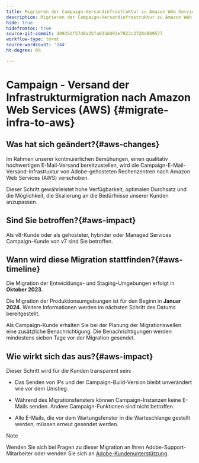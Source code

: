 ```yaml
---
title: Migrieren der Campaign-Versandinfrastruktur zu Amazon Web Services (AWS)
description: Migrieren der Campaign-Versandinfrastruktur zu Amazon Web Services (AWS)
hide: true
hidefromtoc: true
source-git-commit: d0935df57d8a25fa023dd93e7923c2728d889577
workflow-type: tm+mt
source-wordcount: '244'
ht-degree: 6%

---
```



# Campaign - Versand der Infrastrukturmigration nach Amazon Web Services (AWS) {#migrate-infra-to-aws}

## Was hat sich geändert?{#aws-changes}

Im Rahmen unserer kontinuierlichen Bemühungen, einen qualitativ hochwertigen E-Mail-Versand bereitzustellen, wird die Campaign-E-Mail-Versand-Infrastruktur von Adobe-gehosteten Rechenzentren nach Amazon Web Services (AWS) verschoben.

Dieser Schritt gewährleistet hohe Verfügbarkeit, optimalen Durchsatz und die Möglichkeit, die Skalierung an die Bedürfnisse unserer Kunden anzupassen.

## Sind Sie betroffen?{#aws-impact}

Als v8-Kunde oder als gehosteter, hybrider oder Managed Services Campaign-Kunde von v7 sind Sie betroffen.

## Wann wird diese Migration stattfinden?{#aws-timeline}

Die Migration der Entwicklungs- und Staging-Umgebungen erfolgt in **Oktober 2023**.

Die Migration der Produktionsumgebungen ist für den Beginn in **Januar 2024**. Weitere Informationen werden im nächsten Schritt des Datums bereitgestellt.

Als Campaign-Kunde erhalten Sie bei der Planung der Migrationswellen eine zusätzliche Benachrichtigung. Die Benachrichtigungen werden mindestens sieben Tage vor der Migration gesendet.

## Wie wirkt sich das aus?{#aws-impact}

Dieser Schritt wird für die Kunden transparent sein:

* Das Senden von IPs und der Campaign-Build-Version bleibt unverändert wie vor dem Umstieg.

* Während des Migrationsfensters können Campaign-Instanzen keine E-Mails senden. Andere Campaign-Funktionen sind nicht betroffen.

* Alle E-Mails, die vor dem Wartungsfenster in die Warteschlange gestellt werden, müssen erneut gesendet werden.

>[!NOTE]
>
>Wenden Sie sich bei Fragen zu dieser Migration an Ihren Adobe-Support-Mitarbeiter oder wenden Sie sich an [Adobe-Kundenunterstützung](https://helpx.adobe.com/de/enterprise/admin-guide.html/enterprise/using/support-for-experience-cloud.ug.html).
>


